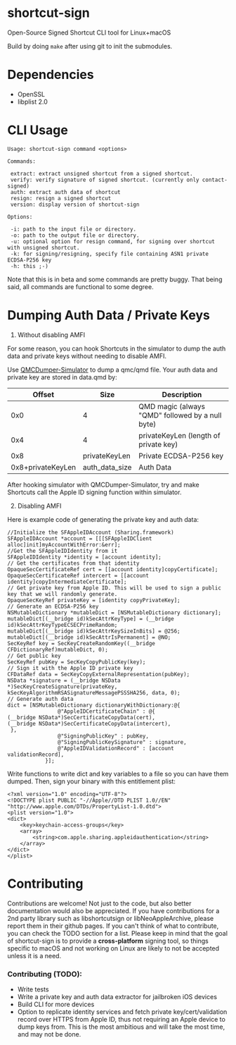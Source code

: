 # shortcut-sign
 Open-Source Signed Shortcut CLI tool for Linux+macOS

Build by doing `make` after using git to init the submodules.

# Dependencies

- OpenSSL
- libplist 2.0

# CLI Usage
```
Usage: shortcut-sign command <options>

Commands:

 extract: extract unsigned shortcut from a signed shortcut.
 verify: verify signature of signed shortcut. (currently only contact-signed)
 auth: extract auth data of shortcut
 resign: resign a signed shortcut
 version: display version of shortcut-sign

Options:

 -i: path to the input file or directory.
 -o: path to the output file or directory.
 -u: optional option for resign command, for signing over shortcut with unsigned shortcut.
 -k: for signing/resigning, specify file containing ASN1 private ECDSA-P256 key
 -h: this ;-)

```

Note that this is in beta and some commands are pretty buggy. That being said, all commands are functional to some degree.

# Dumping Auth Data / Private Keys

1. Without disabling AMFI

For some reason, you can hook Shortcuts in the simulator to dump the auth data and private keys without needing to disable AMFI.

Use [QMCDumper-Simulator](https://github.com/0xilis/QMCDumper-Simulator) to dump a qmc/qmd file. Your auth data and private key are stored in data.qmd by:

| Offset | Size | Description |
| --- | --- | --- |
| 0x0 | 4 | QMD magic (always "QMD" followed by a null byte) |
| 0x4 | 4 | privateKeyLen (length of private key) |
| 0x8 | privateKeyLen | Private ECDSA-P256 key |
| 0x8+privateKeyLen | auth_data_size | Auth Data |

After hooking simulator with QMCDumper-Simulator, try and make Shortcuts call the Apple ID signing function within simulator.

2. Disabling AMFI

Here is example code of generating the private key and auth data:

```objc
//Initialize the SFAppleIDAccount (Sharing.framework)
SFAppleIDAccount *account = [[[SFAppleIDClient alloc]init]myAccountWithError:&err];
//Get the SFAppleIDIdentity from it
SFAppleIDIdentity *identity = [account identity];
// Get the certificates from that identity
OpaqueSecCertificateRef cert = [[account identity]copyCertificate];
OpaqueSecCertificateRef intercert = [[account identity]copyIntermediateCertificate];
// Get private key from Apple ID. This will be used to sign a public key that we will randomly generate.
OpaqueSecKeyRef privateKey = [identity copyPrivateKey];
// Generate an ECDSA-P256 key
NSMutableDictionary *mutableDict = [NSMutableDictionary dictionary];
mutableDict[(__bridge id)kSecAttrKeyType] = (__bridge id)kSecAttrKeyTypeECSECPrimeRandom;
mutableDict[(__bridge id)kSecAttrKeySizeInBits] = @256;
mutableDict[(__bridge id)kSecAttrIsPermanent] = @NO;
SecKeyRef key = SecKeyCreateRandomKey((__bridge CFDictionaryRef)mutableDict, 0);
// Get public key
SecKeyRef pubKey = SecKeyCopyPublicKey(key);
// Sign it with the Apple ID private key
CFDataRef data = SecKeyCopyExternalRepresentation(pubKey);
NSData *signature = (__bridge NSData *)SecKeyCreateSignature(privateKey, kSecKeyAlgorithmRSASignatureMessagePSSSHA256, data, 0);
// Generate auth data
dict = [NSMutableDictionary dictionaryWithDictionary:@{
                @"AppleIDCertificateChain" : @{
(__bridge NSData*)SecCertificateCopyData(cert),
(__bridge NSData*)SecCertificateCopyData(intercert),
 },
                @"SigningPublicKey" : pubKey,
                @"SigningPublicKeySignature" : signature,
                @"AppleIDValidationRecord" : [account validationRecord],
            }];
```

Write functions to write dict and key variables to a file so you can have them dumped. Then, sign your binary with this entitlement plist:

```
<?xml version="1.0" encoding="UTF-8"?>
<!DOCTYPE plist PUBLIC "-//Apple//DTD PLIST 1.0//EN" "http://www.apple.com/DTDs/PropertyList-1.0.dtd">
<plist version="1.0">
<dict>
	<key>keychain-access-groups</key>
	<array>
		<string>com.apple.sharing.appleidauthentication</string>
	</array>
</dict>
</plist>
```

# Contributing

Contributions are welcome! Not just to the code, but also better documentation would also be appreciated. If you have contributions for a 2nd party library such as libshortcutsign or libNeoAppleArchive, please report them in their github pages. If you can't think of what to contribute, you can check the TODO section for a list. Please keep in mind that the goal of shortcut-sign is to provide a **cross-platform** signing tool, so things specific to macOS and not working on Linux are likely to not be accepted unless it is a need.

### Contributing (TODO):

- Write tests
- Write a private key and auth data extractor for jailbroken iOS devices
- Build CLI for more devices
- Option to replicate identity services and fetch private key/cert/validation record over HTTPS from Apple ID, thus not requiring an Apple device to dump keys from. This is the most ambitious and will take the most time, and may not be done.
